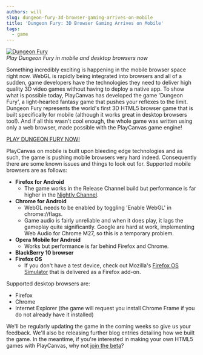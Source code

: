 ```yaml
---
authors: will
slug: dungeon-fury-3d-browser-gaming-arrives-on-mobile
title: 'Dungeon Fury: 3D Browser Gaming Arrives on Mobile'
tags:
  - game
---
```


[![Dungeon Fury](/img/dungeon-fury.jpg)](http://dungeonfury.playcanvas.com/)  
_Play Dungeon Fury in mobile and desktop browsers now_

Something incredibly exciting is happening in the mobile browser space right now. WebGL is rapidly being integrated into browsers and all of a sudden, game developers have the technologies they need to deliver high quality 3D video games without having to deploy a native app. To show what is possible today, PlayCanvas has developed the game 'Dungeon Fury', a light-hearted fantasy game that pushes your reflexes to the limit. Dungeon Fury represents the world's first 3D HTML5 browser game that is built specifically for mobile (although it works great in desktop browsers too!). And if all this wasn't cool enough, the whole game was written using only a web browser, made possible with the PlayCanvas game engine!

[PLAY DUNGEON FURY NOW!](http://dungeonfury.playcanvas.com/)

PlayCanvas on mobile is built upon bleeding edge technologies and as such, the game is pushing mobile browsers very hard indeed. Consequently there are some known issues and things to look out for. Supported mobile browsers are as follows:

- **Firefox for Android**
  - The game works in the Release Channel build but performance is far higher in the [Nightly Channel](https://www.mozilla.org/en-US/firefox/channel/android/#nightly).
- **Chrome for Android**
  - WebGL needs to be enabled by toggling 'Enable WebGL' in chrome://flags.
  - Game audio is fairly unreliable and when it does play, it lags the gameplay quite significantly. Google are hard at work, implementing Web Audio for Chrome M27, so this is a temporary problem.
- **Opera Mobile for Android**
  - Works but performance is far behind Firefox and Chrome.
- **BlackBerry 10 browser**
- **Firefox OS**
  - If you don't have a test device, check out Mozilla's [Firefox OS Simulator](https://hacks.mozilla.org/2013/05/firefox-os-simulator-3-0-released/) that is delivered as a Firefox add-on.

Supported desktop browsers are:

- Firefox
- Chrome
- Internet Explorer (the game will request you install Chrome Frame if you do not already have it installed)

We'll be regularly updating the game in the coming weeks so give us your feedback. We'll also be releasing further blog entries detailing how we built the game. In the meantime, if you're interested in making your own HTML5 games with PlayCanvas, why not [join the beta](https://playcanvas.com/)?
